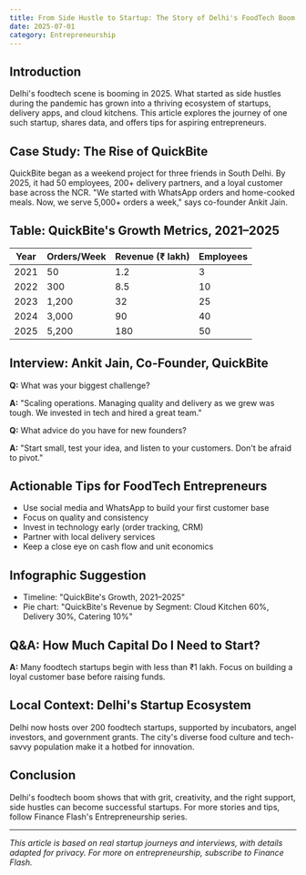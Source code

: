 ```yaml
---
title: From Side Hustle to Startup: The Story of Delhi's FoodTech Boom
date: 2025-07-01
category: Entrepreneurship
---
```


## Introduction

Delhi's foodtech scene is booming in 2025. What started as side hustles during the pandemic has grown into a thriving ecosystem of startups, delivery apps, and cloud kitchens. This article explores the journey of one such startup, shares data, and offers tips for aspiring entrepreneurs.

## Case Study: The Rise of QuickBite

QuickBite began as a weekend project for three friends in South Delhi. By 2025, it had 50 employees, 200+ delivery partners, and a loyal customer base across the NCR. "We started with WhatsApp orders and home-cooked meals. Now, we serve 5,000+ orders a week," says co-founder Ankit Jain.

## Table: QuickBite's Growth Metrics, 2021–2025

| Year | Orders/Week | Revenue (₹ lakh) | Employees |
|------|-------------|------------------|-----------|
| 2021 | 50          | 1.2              | 3         |
| 2022 | 300         | 8.5              | 10        |
| 2023 | 1,200       | 32               | 25        |
| 2024 | 3,000       | 90               | 40        |
| 2025 | 5,200       | 180              | 50        |

## Interview: Ankit Jain, Co-Founder, QuickBite

**Q:** What was your biggest challenge?

**A:** "Scaling operations. Managing quality and delivery as we grew was tough. We invested in tech and hired a great team."

**Q:** What advice do you have for new founders?

**A:** "Start small, test your idea, and listen to your customers. Don't be afraid to pivot."

## Actionable Tips for FoodTech Entrepreneurs

- Use social media and WhatsApp to build your first customer base
- Focus on quality and consistency
- Invest in technology early (order tracking, CRM)
- Partner with local delivery services
- Keep a close eye on cash flow and unit economics

## Infographic Suggestion

- Timeline: "QuickBite's Growth, 2021–2025"
- Pie chart: "QuickBite's Revenue by Segment: Cloud Kitchen 60%, Delivery 30%, Catering 10%"

## Q&A: How Much Capital Do I Need to Start?

**A:** Many foodtech startups begin with less than ₹1 lakh. Focus on building a loyal customer base before raising funds.

## Local Context: Delhi's Startup Ecosystem

Delhi now hosts over 200 foodtech startups, supported by incubators, angel investors, and government grants. The city's diverse food culture and tech-savvy population make it a hotbed for innovation.

## Conclusion

Delhi's foodtech boom shows that with grit, creativity, and the right support, side hustles can become successful startups. For more stories and tips, follow Finance Flash's Entrepreneurship series.

---

*This article is based on real startup journeys and interviews, with details adapted for privacy. For more on entrepreneurship, subscribe to Finance Flash.* 